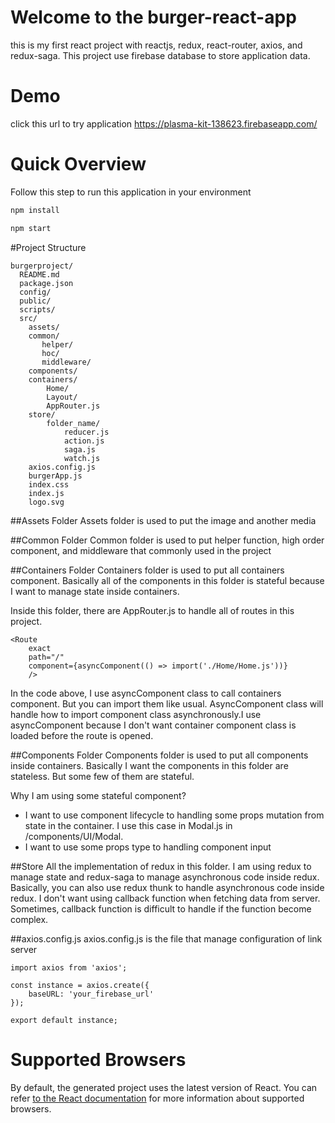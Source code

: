 # Welcome to the burger-react-app
this is my first react project with reactjs, redux, react-router, axios, and redux-saga. 
This project use firebase database to store application data.

# Demo
click this url to try application https://plasma-kit-138623.firebaseapp.com/

# Quick Overview
Follow this step to run this application in your environment
```sh
npm install

npm start
```

#Project Structure
```
burgerproject/
  README.md
  package.json
  config/
  public/
  scripts/
  src/
    assets/
    common/
       helper/
       hoc/
       middleware/
    components/
    containers/
        Home/
        Layout/
        AppRouter.js
    store/
        folder_name/
            reducer.js
            action.js
            saga.js
            watch.js
    axios.config.js
    burgerApp.js
    index.css
    index.js
    logo.svg
```
##Assets Folder
Assets folder is used to put the image and another media

##Common Folder
Common folder is used to put helper function, high order component, and middleware that commonly used in the project

##Containers Folder
Containers folder is used to put all containers component. 
Basically all of the components in this folder is stateful because I want to manage state inside containers.

Inside this folder, there are AppRouter.js to handle all of routes in this project.
```$xslt
<Route
    exact
    path="/"
    component={asyncComponent(() => import('./Home/Home.js'))}
    />
```
In the code above, I use asyncComponent class to call containers component. But you can import them like usual.
AsyncComponent class will handle how to import component class asynchronously.I use asyncComponent because I don't want container component class is loaded before the route is opened.

##Components Folder
Components folder is used to put all components inside containers.
Basically I want the components in this folder are stateless. But some few of them are stateful.

Why I am using some stateful component?
 - I want to use component lifecycle to handling some props mutation from state in the container. I use this case in Modal.js in /components/UI/Modal.
 - I want to use some props type to handling component input

##Store
All the implementation of redux in this folder. I am using redux to manage state and redux-saga to manage asynchronous code inside redux.
Basically, you can also use redux thunk to handle asynchronous code inside redux. I don't want using callback function when fetching data from server. Sometimes, callback function is difficult to handle if the function become complex.

##axios.config.js
axios.config.js is the file that manage configuration of link server
```$xslt
import axios from 'axios';

const instance = axios.create({
    baseURL: 'your_firebase_url'
});

export default instance;
```

# Supported Browsers
By default, the generated project uses the latest version of React.
You can refer [to the React documentation](https://reactjs.org/docs/react-dom.html#browser-support) for more information about supported browsers.
